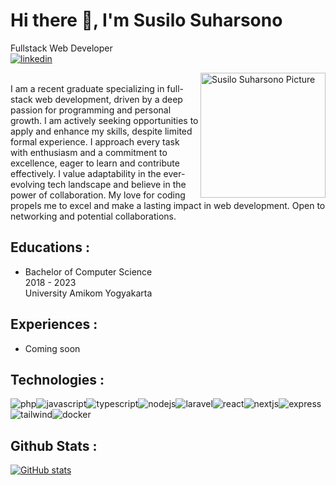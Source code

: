 # Hi there 👋, I'm Susilo Suharsono
Fullstack Web Developer \
[![linkedin](https://img.shields.io/badge/LinkedIn-0077B5?style=for-the-badge&logo=linkedin&logoColor=white)](https://www.linkedin.com/in/susilosuharsono/)

<img align="right" width="200" height="200" alt="Susilo Suharsono Picture" src="https://avatars.githubusercontent.com/u/62362490?v=4"/> \
I am a recent graduate specializing in full-stack web development, driven by a deep passion for programming and personal growth. I am actively seeking opportunities to apply and enhance my skills, despite limited formal experience. I approach every task with enthusiasm and a commitment to excellence, eager to learn and contribute effectively. I value adaptability in the ever-evolving tech landscape and believe in the power of collaboration. My love for coding propels me to excel and make a lasting impact in web development. Open to networking and potential collaborations. 


## Educations :
- Bachelor of Computer Science \
  2018 - 2023 \
  University Amikom Yogyakarta 
## Experiences :
- Coming soon
## Technologies :
![php](https://img.shields.io/badge/PHP-777BB4?style=for-the-badge&logo=php&logoColor=white)![javascript](https://img.shields.io/badge/JavaScript-323330?style=for-the-badge&logo=javascript&logoColor=F7DF1E)![typescript](https://img.shields.io/badge/TypeScript-007ACC?style=for-the-badge&logo=typescript&logoColor=white)![nodejs](https://img.shields.io/badge/Node%20js-339933?style=for-the-badge&logo=nodedotjs&logoColor=white)![laravel](https://img.shields.io/badge/Laravel-FF2D20?style=for-the-badge&logo=laravel&logoColor=white)![react](https://img.shields.io/badge/React-20232A?style=for-the-badge&logo=react&logoColor=61DAFB)![nextjs](https://img.shields.io/badge/next%20js-000000?style=for-the-badge&logo=nextdotjs&logoColor=white)![express](https://img.shields.io/badge/Express%20js-000000?style=for-the-badge&logo=express&logoColor=white)![tailwind](https://img.shields.io/badge/Tailwind_CSS-38B2AC?style=for-the-badge&logo=tailwind-css&logoColor=white)![docker](https://img.shields.io/badge/Docker-2CA5E0?style=for-the-badge&logo=docker&logoColor=white) 
## Github Stats :
[![GitHub stats](https://github-readme-stats.vercel.app/api?username=susilo001&show_icons=true&theme=dracula)](https://github.com/susilo001/github-readme-stats) 
